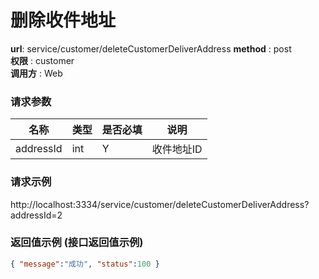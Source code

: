 删除收件地址
=======

**url**: service/customer/deleteCustomerDeliverAddress
**method** : post  
**权限** : customer  
**调用方** : Web

### 请求参数

|     名称  	 |  类型   | 是否必填  |             说明                                                   |
|------------|--------|----------|-------------------------------------------------------------------|
| addressId| int | Y        | 收件地址ID   	                                                       |

### 请求示例
http://localhost:3334/service/customer/deleteCustomerDeliverAddress?addressId=2

### 返回值示例 (接口返回值示例)

```json
{ "message":"成功", "status":100 }
```